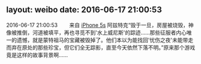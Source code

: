 layout: weibo
date: 2016-06-17 21:00:53
---
2016-06-17 21:00:53  &nbsp;&nbsp;&nbsp;&nbsp;&nbsp;&nbsp; 来自 <a href="sinaweibo://customweibosource" rel="nofollow">iPhone 5s</a>
阿兹特克“毁于一旦，房屋被烧毁，神像被推倒，河道被填平，再也寻觅不到'水上威尼斯'的踪迹……那些征服者内心唯一的遗憾，就是蒙特祖马的宝藏被毁掉了。他们本以为能找回'忧伤之夜'未能带走而弃在原处的那些珍宝，但它们全无踪影，直至今天依然下落不明。”原来那个游戏竟是这样的故事背景啊…… ​​​
